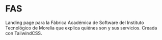# FAS
Landing page para la Fábrica Académica de Software del Instituto Tecnológico de Morelia que explica quiénes son y sus servicios. Creada con TailwindCSS.
